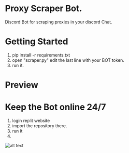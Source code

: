 # Proxy Scraper Bot.
Discord Bot for scraping proxies in your discord Chat.
# Getting Started
1. pip install -r requirements.txt
2. open "scraper.py" edit the last line with your BOT token.
3. run it.
# Preview
  
  

# Keep the Bot online 24/7
1. login replit website
2. import the repository there.
3. run it 
4. 
![alt text](https://i.ibb.co/C15XTsn/Screenshot-2021-12-21-103710.png)



